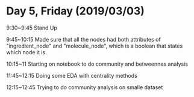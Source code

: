 # Day 5, Friday (2019/03/03)

9:30~9:45 Stand Up

9:45~10:15 Made sure that all the nodes had both attributes of "ingredient_node" and "molecule_node", which is a boolean that states which node it is. 

10:15~11 Starting on notebook to do community and betweennes analysis

11:45~12:15 Doing some EDA with centrality methods

12:15~12:45 Trying to do community analysis on smalle dataset